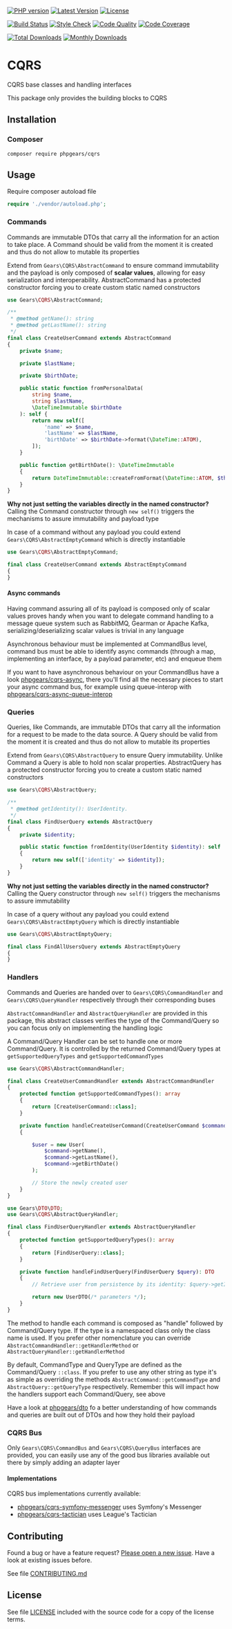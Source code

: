 [![PHP version](https://img.shields.io/badge/PHP-%3E%3D7.1-8892BF.svg?style=flat-square)](http://php.net)
[![Latest Version](https://img.shields.io/packagist/v/phpgears/cqrs.svg?style=flat-square)](https://packagist.org/packages/phpgears/cqrs)
[![License](https://img.shields.io/github/license/phpgears/cqrs.svg?style=flat-square)](https://github.com/phpgears/cqrs/blob/master/LICENSE)

[![Build Status](https://img.shields.io/travis/phpgears/cqrs.svg?style=flat-square)](https://travis-ci.org/phpgears/cqrs)
[![Style Check](https://styleci.io/repos/149037552/shield)](https://styleci.io/repos/149037552)
[![Code Quality](https://img.shields.io/scrutinizer/g/phpgears/cqrs.svg?style=flat-square)](https://scrutinizer-ci.com/g/phpgears/cqrs)
[![Code Coverage](https://img.shields.io/coveralls/phpgears/cqrs.svg?style=flat-square)](https://coveralls.io/github/phpgears/cqrs)

[![Total Downloads](https://img.shields.io/packagist/dt/phpgears/cqrs.svg?style=flat-square)](https://packagist.org/packages/phpgears/cqrs/stats)
[![Monthly Downloads](https://img.shields.io/packagist/dm/phpgears/cqrs.svg?style=flat-square)](https://packagist.org/packages/phpgears/cqrs/stats)

# CQRS

CQRS base classes and handling interfaces

This package only provides the building blocks to CQRS

## Installation

### Composer

```
composer require phpgears/cqrs
```

## Usage

Require composer autoload file

```php
require './vendor/autoload.php';
```

### Commands

Commands are immutable DTOs that carry all the information for an action to take place. A Command should be valid from the moment it is created and thus do not allow to mutable its properties

Extend from `Gears\CQRS\AbstractCommand` to ensure command immutability and the payload is only composed of **scalar values**, allowing for easy serialization and interoperability. AbstractCommand has a protected constructor forcing you to create custom static named constructors

```php
use Gears\CQRS\AbstractCommand;

/**
 * @method getName(): string
 * @method getLastName(): string
 */
final class CreateUserCommand extends AbstractCommand
{
    private $name;

    private $lastName;

    private $birthDate;

    public static function fromPersonalData(
        string $name,
        string $lastName,
        \DateTimeImmutable $birthDate
    ): self {
        return new self([
            'name' => $name,
            'lastName' => $lastName,
            'birthDate' => $birthDate->format(\DateTime::ATOM),
        ]);
    }

    public function getBirthDate(): \DateTimeImmutable
    {
        return DateTimeImmutable::createFromFormat(\DateTime::ATOM, $this->birthDate);
    }
}
```

**Why not just setting the variables directly in the named constructor?** Calling the Command constructor through `new self()` triggers the mechanisms to assure immutability and payload type

In case of a command without any payload you could extend `Gears\CQRS\AbstractEmptyCommand` which is directly instantiable

```php
use Gears\CQRS\AbstractEmptyCommand;

final class CreateUserCommand extends AbstractEmptyCommand
{
}
```

#### Async commands

Having command assuring all of its payload is composed only of scalar values proves handy when you want to delegate command handling to a message queue system such as RabbitMQ, Gearman or Apache Kafka, serializing/deserializing scalar values is trivial in any language

Asynchronous behaviour must be implemented at CommandBus level, command bus must be able to identify async commands (through a map, implementing an interface, by a payload parameter, etc) and enqueue them

If you want to have asynchronous behaviour on your CommandBus have a look [phpgears/cqrs-async](https://github.com/phpgears/cqrs-async), there you'll find all the necessary pieces to start your async command bus, for example using queue-interop with [phpgears/cqrs-async-queue-interop](https://github.com/phpgears/cqrs-async-queue-interop)

### Queries

Queries, like Commands, are immutable DTOs that carry all the information for a request to be made to the data source. A Query should be valid from the moment it is created and thus do not allow to mutable its properties
 
Extend from `Gears\CQRS\AbstractQuery` to ensure Query immutability. Unlike Command a Query is able to hold non scalar properties. AbstractQuery has a protected constructor forcing you to create a custom static named constructors

```php
use Gears\CQRS\AbstractQuery;

/**
 * @method getIdentity(): UserIdentity.
 */
final class FindUserQuery extends AbstractQuery
{
    private $identity;

    public static function fromIdentity(UserIdentity $identity): self 
    {
        return new self(['identity' => $identity]);
    }
}
```

**Why not just setting the variables directly in the named constructor?** Calling the Query constructor through `new self()` triggers the mechanisms to assure immutability

In case of a query without any payload you could extend `Gears\CQRS\AbstractEmptyQuery` which is directly instantiable

```php
use Gears\CQRS\AbstractEmptyQuery;

final class FindAllUsersQuery extends AbstractEmptyQuery
{
}
```

### Handlers

Commands and Queries are handed over to `Gears\CQRS\CommandHandler` and `Gears\CQRS\QueryHandler` respectively through their corresponding buses

`AbstractCommandHandler` and `AbstractQueryHandler` are provided in this package, this abstract classes verifies the type of the Command/Query so you can focus only on implementing the handling logic

A Command/Query Handler can be set to handle one or more Command/Query. It is controlled by the returned Command/Query types at `getSupportedQueryTypes` and `getSupportedCommandTypes`

```php
use Gears\CQRS\AbstractCommandHandler;

final class CreateUserCommandHandler extends AbstractCommandHandler
{
    protected function getSupportedCommandTypes(): array
    {
        return [CreateUserCommand::class];
    }

    private function handleCreateUserCommand(CreateUserCommand $command): void
    {

        $user = new User(
            $command->getName(),
            $command->getLastName(),
            $command->getBirthDate()
        );

        // Store the newly created user
    }
}
```

```php
use Gears\DTO\DTO;
use Gears\CQRS\AbstractQueryHandler;

final class FindUserQueryHandler extends AbstractQueryHandler
{
    protected function getSupportedQueryTypes(): array
    {
        return [FindUserQuery::class];
    }

    private function handleFindUserQuery(FindUserQuery $query): DTO
    {
        // Retrieve user from persistence by its identity: $query->getIdentity()

        return new UserDTO(/* parameters */);
    }
}
```

The method to handle each command is composed as "handle" followed by Command/Query type. If the type is a namespaced class only the class name is used. If you prefer other nomenclature you can override ` AbstractCommandHandler::getHandlerMethod` or `AbstractQueryHandler::getHandlerMethod`

By default, CommandType and QueryType are defined as the Command/Query `::class`. If you prefer to use any other string as type it's as simple as overriding the methods `AbstractCommand::getCommandType` and `AbstractQuery::getQueryType` respectively. Remember this will impact how the handlers support each Command/Query, see above

Have a look at [phpgears/dto](https://github.com/phpgears/dto) fo a better understanding of how commands and queries are built out of DTOs and how they hold their payload

### CQRS Bus

Only `Gears\CQRS\CommandBus` and `Gears\CQRS\QueryBus` interfaces are provided, you can easily use any of the good bus libraries available out there by simply adding an adapter layer

#### Implementations

CQRS bus implementations currently available:

* [phpgears/cqrs-symfony-messenger](https://github.com/phpgears/cqrs-symfony-messenger) uses Symfony's Messenger
* [phpgears/cqrs-tactician](https://github.com/phpgears/cqrs-tactician) uses League's Tactician

## Contributing

Found a bug or have a feature request? [Please open a new issue](https://github.com/phpgears/cqrs/issues). Have a look at existing issues before.

See file [CONTRIBUTING.md](https://github.com/phpgears/cqrs/blob/master/CONTRIBUTING.md)

## License

See file [LICENSE](https://github.com/phpgears/cqrs/blob/master/LICENSE) included with the source code for a copy of the license terms.

